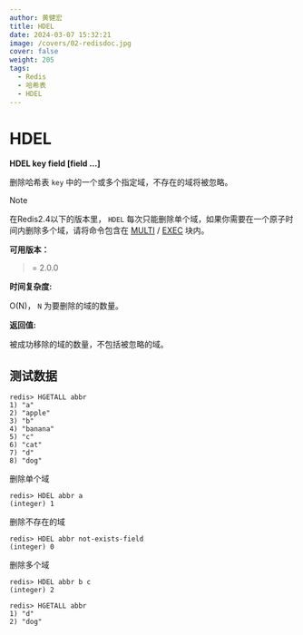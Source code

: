 ```yaml
---
author: 黄健宏
title: HDEL
date: 2024-03-07 15:32:21
image: /covers/02-redisdoc.jpg
cover: false
weight: 205
tags:
  - Redis
  - 哈希表
  - HDEL
---
```


# HDEL

**HDEL key field [field …]**

删除哈希表 `key` 中的一个或多个指定域，不存在的域将被忽略。

Note

在Redis2.4以下的版本里， `HDEL` 每次只能删除单个域，如果你需要在一个原子时间内删除多个域，请将命令包含在 [MULTI](../../02-redisdoc/11-transaction/01-multi) / [EXEC](../../02-redisdoc/11-transaction/02-exec) 块内。

**可用版本：**

>= 2.0.0

**时间复杂度:**

O(N)， `N` 为要删除的域的数量。

**返回值:**

被成功移除的域的数量，不包括被忽略的域。


## 测试数据

```shell
redis> HGETALL abbr
1) "a"
2) "apple"
3) "b"
4) "banana"
5) "c"
6) "cat"
7) "d"
8) "dog"
```

删除单个域

```shell
redis> HDEL abbr a
(integer) 1
```

删除不存在的域

```shell
redis> HDEL abbr not-exists-field
(integer) 0
```

删除多个域

```shell
redis> HDEL abbr b c
(integer) 2

redis> HGETALL abbr
1) "d"
2) "dog"
```